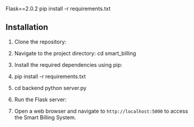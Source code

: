 Flask==2.0.2
pip install -r requirements.txt
## Installation
1. Clone the repository:

2. Navigate to the project directory:
cd smart_billing

3. Install the required dependencies using pip:
4. pip install -r requirements.txt
5. cd backend
python server.py


6. Run the Flask server:

7. Open a web browser and navigate to `http://localhost:5000` to access the Smart Billing System.
